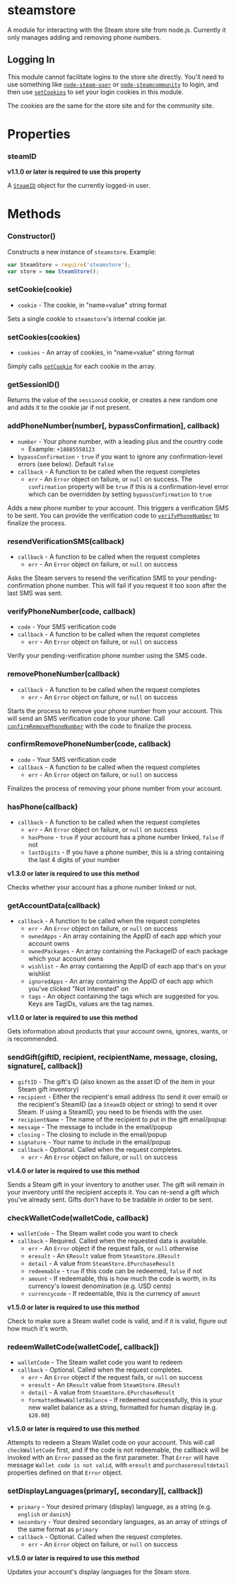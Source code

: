 # steamstore

A module for interacting with the Steam store site from node.js. Currently it only manages adding and removing phone
numbers.

## Logging In

This module cannot facilitate logins to the store site directly. You'll need to use something like
[`node-steam-user`](https://www.npmjs.com/package/steam-user) or
[`node-steamcommunity`](https://www.npmjs.com/package/steamcommunity) to login, and then use
[`setCookies`](#setcookiescookies) to set your login cookies in this module.

The cookies are the same for the store site and for the community site.

# Properties

### steamID
**v1.1.0 or later is required to use this property**

A [`SteamID`](https://www.npmjs.com/package/steamid) object for the currently logged-in user.

# Methods

### Constructor()

Constructs a new instance of `steamstore`. Example:

```js
var SteamStore = require('steamstore');
var store = new SteamStore();
```

### setCookie(cookie)
- `cookie` - The cookie, in "name=value" string format

Sets a single cookie to `steamstore`'s internal cookie jar.

### setCookies(cookies)
- `cookies` - An array of cookies, in "name=value" string format

Simply calls [`setCookie`](#setcookiecookie) for each cookie in the array.

### getSessionID()

Returns the value of the `sessionid` cookie, or creates a new random one and adds it to the cookie jar if not present.

### addPhoneNumber(number[, bypassConfirmation], callback)
- `number` - Your phone number, with a leading plus and the country code
    - Example: `+18885550123`
- `bypassConfirmation` - `true` if you want to ignore any confirmation-level errors (see below). Default `false`
- `callback` - A function to be called when the request completes
    - `err` - An `Error` object on failure, or `null` on success. The `confirmation` property will be `true` if this is
    a confirmation-level error which can be overridden by setting `bypassConfirmation` to `true`

Adds a new phone number to your account. This triggers a verification SMS to be sent. You can provide the verification
code to [`verifyPhoneNumber`](#verifyphonenumbercode-callback) to finalize the process.

### resendVerificationSMS(callback)
- `callback` - A function to be called when the request completes
    - `err` - An `Error` object on failure, or `null` on success

Asks the Steam servers to resend the verification SMS to your pending-confirmation phone number. This will fail if you
request it too soon after the last SMS was sent.

### verifyPhoneNumber(code, callback)
- `code` - Your SMS verification code
- `callback` - A function to be called when the request completes
    - `err` - An `Error` object on failure, or `null` on success

Verify your pending-verification phone number using the SMS code.

### removePhoneNumber(callback)
- `callback` - A function to be called when the request completes
    - `err` - An `Error` object on failure, or `null` on success

Starts the process to remove your phone number from your account. This will send an SMS verification code to your phone.
Call [`confirmRemovePhoneNumber`](#confirmremovephonenumbercode-callback) with the code to finalize the process.

### confirmRemovePhoneNumber(code, callback)
- `code` - Your SMS verification code
- `callback` - A function to be called when the request completes
    - `err` - An `Error` object on failure, or `null` on success

Finalizes the process of removing your phone number from your account.

### hasPhone(callback)
- `callback` - A function to be called when the request completes
    - `err` - An `Error` object on failure, or `null` on success
    - `hasPhone` - `true` if your account has a phone number linked, `false` if not
    - `lastDigits` - If you have a phone number, this is a string containing the last 4 digits of your number

**v1.3.0 or later is required to use this method**

Checks whether your account has a phone number linked or not.

### getAccountData(callback)
- `callback` - A function to be called when the request completes
    - `err` - An `Error` object on failure, or `null` on success
    - `ownedApps` - An array containing the AppID of each app which your account owns
    - `ownedPackages` - An array containing the PackageID of each package which your account owns
    - `wishlist` - An array containing the AppID of each app that's on your wishlist
    - `ignoredApps` - An array containing the AppID of each app which you've clicked "Not Interested" on
    - `tags` - An object containing the tags which are suggested for you. Keys are TagIDs, values are the tag names.

**v1.1.0 or later is required to use this method**

Gets information about products that your account owns, ignores, wants, or is recommended.

### sendGift(giftID, recipient, recipientName, message, closing, signature[, callback])
- `giftID` - The gift's ID (also known as the asset ID of the item in your Steam gift inventory)
- `recipient` - Either the recipient's email address (to send it over email) or the recipient's SteamID (as a `SteamID` object or string) to send it over Steam. If using a SteamID, you need to be friends with the user.
- `recipientName` - The name of the recipient to put in the gift email/popup
- `message` - The message to include in the email/popup
- `closing` - The closing to include in the email/popup
- `signature` - Your name to include in the email/popup
- `callback` - Optional. Called when the request completes.
    - `err` - An `Error` object on failure, or `null` on success

**v1.4.0 or later is required to use this method**

Sends a Steam gift in your inventory to another user. The gift will remain in your inventory until the recipient accepts it.
You can re-send a gift which you've already sent. Gifts don't have to be tradable in order to be sent.

### checkWalletCode(walletCode, callback)
- `walletCode` - The Steam wallet code you want to check
- `callback` - Required. Called when the requested data is available.
    - `err` - An `Error` object if the request fails, or `null` otherwise
    - `eresult` - An `EResult` value from `SteamStore.EResult`
    - `detail` - A value from `SteamStore.EPurchaseResult`
    - `redeemable` - `true` if this code can be redeemed, `false` if not
    - `amount` - If redeemable, this is how much the code is worth, in its currency's lowest denomination (e.g. USD cents)
    - `currencycode` - If redeemable, this is the currency of `amount`

**v1.5.0 or later is required to use this method**

Check to make sure a Steam wallet code is valid, and if it is valid, figure out how much it's worth.

### redeemWalletCode(walletCode[, callback])
- `walletCode` - The Steam wallet code you want to redeem
- `callback` - Optional. Called when the request completes.
    - `err` - An `Error` object if the request fails, or `null` on success
    - `eresult` - An `EResult` value from `SteamStore.EResult`
    - `detail` - A value from `SteamStore.EPurchaseResult`
    - `formattedNewWalletBalance` - If redeemed successfully, this is your new wallet balance as a string, formatted for human display (e.g. `$20.00`)

**v1.5.0 or later is required to use this method**

Attempts to redeem a Steam Wallet code on your account. This will call `checkWalletCode` first, and if the code is not
redeemable, the callback will be invoked with an `Error` passed as the first parameter. That `Error` will have message
`Wallet code is not valid`, with `eresult` and `purchaseresultdetail` properties defined on that `Error` object.

### setDisplayLanguages(primary[, secondary][, callback])
- `primary` - Your desired primary (display) language, as a string (e.g. `english` or `danish`)
- `secondary` - Your desired secondary languages, as an array of strings of the same format as `primary`
- `callback` - Optional. Called when the request completes.
    - `err` - An `Error` object on failure, or `null` on success

**v1.5.0 or later is required to use this method**

Updates your account's display languages for the Steam store.
